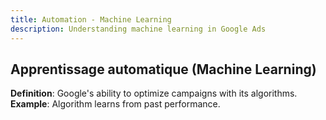 ```yaml
---
title: Automation - Machine Learning
description: Understanding machine learning in Google Ads
---
```


## Apprentissage automatique (Machine Learning)
**Definition**: Google's ability to optimize campaigns with its algorithms.  
**Example**: Algorithm learns from past performance.